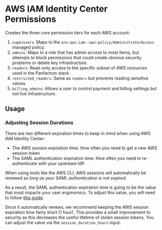 # AWS IAM Identity Center Permissions

Creates the three core permission tiers for each AWS account:

   1. `superusers`: Maps to the `arn:aws:iam::aws:policy/AdministratorAccess` managed policy.
   1. `admins`: Maps to a role that has admin access to most items, 
   but attempts to block permissions that could create obvious security problems or delete key infrastructure.
   1. `readers`: Read-only access to the specific subset of AWS resources used in the Panfactum stack.
   1. `restricted_readers`: Same as `readers` but prevents reading sensitive values.
   1. `billing_admins`: Allows a user to control payment and billing settings but not live infrastructure.

## Usage

### Adjusting Session Durations

There are two different expiration times to keep in mind when using AWS IAM Identity Center:

- The AWS session expiration time: How often you need to get a new AWS session token
- The SAML authentication expiration time: How often you need to re-authenticate with your upstream IdP

When using tools like the AWS CLI, AWS sessions will automatically be renewed *so long as your SAML
authentication is not expired*.

As a result, the SAML authentication expiration time is going to be the value that most impacts your
user ergonomics. To adjust this value, you will need to follow [this guide](https://docs.aws.amazon.com/singlesignon/latest/userguide/configure-user-session.html#user-session-duration-how-to-configure).

Since it automatically renews, we recommend keeping the AWS session expiration time fairly short (1 hour). This
provides a small improvement to security as this decreases the useful lifetime of stolen session tokens. You
can adjust the value via the `session_duration_hours` input.